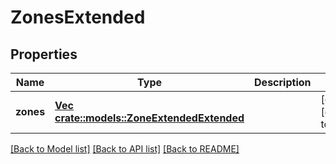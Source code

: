 # ZonesExtended

## Properties
Name | Type | Description | Notes
------------ | ------------- | ------------- | -------------
**zones** | [**Vec <crate::models::ZoneExtendedExtended>**](ZoneExtendedExtended.md) |  | [optional] [default to null]

[[Back to Model list]](../README.md#documentation-for-models) [[Back to API list]](../README.md#documentation-for-api-endpoints) [[Back to README]](../README.md)


